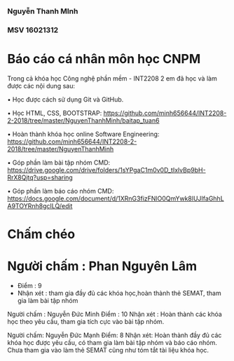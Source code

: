 ### **Nguyễn Thanh MInh**

### **MSV 16021312**

#
# Báo cáo cá nhân môn học CNPM

Trong cả khóa học Công nghệ phần mềm - INT2208 2 em đã học và làm được các nội dung sau:

•	Học được cách sử dụng Git và GitHub.
 
•	Học HTML, CSS, BOOTSTRAP: https://github.com/minh656644/INT2208-2-2018/tree/master/NguyenThanhMinh/baitap_tuan6

•	Hoàn thành khóa học online Software Engineering: https://github.com/minh656644/INT2208-2-2018/tree/master/NguyenThanhMinh

•	Góp phần làm bài tập nhóm CMD: https://drive.google.com/drive/folders/1sYPgaC1m0v0D_tIxlvBp9bH-RrX8Qjtq?usp=sharing

• Góp phần làm báo cáo nhóm CMD: https://docs.google.com/document/d/1XRnG3fizFNlO0QmYwk8lUJIfaGhhLA9TOYRnh8gcILQ/edit

# Chấm chéo
# Người chấm : Phan Nguyên Lâm
- Điểm : 9
- Nhận xét : tham gia đầy đủ các khóa học,hoàn thành thẻ SEMAT, tham gia làm bài tập nhóm

Người chấm : Nguyễn Đức Minh 
Điểm : 10
Nhận xét : Hoàn thành các khóa học theo yêu cầu, tham gia tích cực vào bài tập nhóm.


Người chấm: Nguyễn Đức Mạnh
Điểm: 8
Nhận xét: Hoàn thành đầy đủ các khóa học được yêu cầu, có tham gia làm bài tập nhóm và báo cáo nhóm. Chưa tham gia vào làm thẻ SEMAT cũng như tóm tắt tài liệu khóa học.

